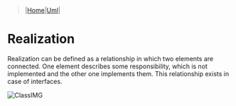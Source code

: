 > |[Home](../index)|[Uml](/Knowledge/UML/index)|

# Realization
Realization can be defined as a relationship in which two elements are connected. One element describes some responsibility, which is not implemented and the other one implements them. This relationship exists in case of interfaces.

![ClassIMG](https://www.tutorialspoint.com/uml/images/notation_generalization.jpg)
